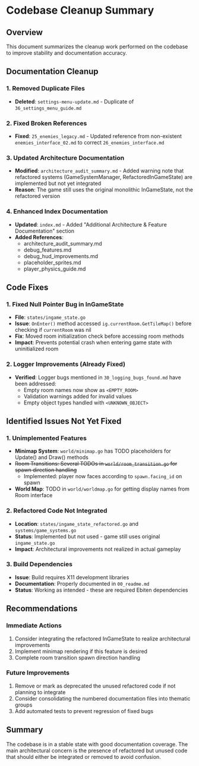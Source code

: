 # Codebase Cleanup Summary

## Overview
This document summarizes the cleanup work performed on the codebase to improve stability and documentation accuracy.

## Documentation Cleanup

### 1. Removed Duplicate Files
- **Deleted**: `settings-menu-update.md` - Duplicate of `36_settings_menu_guide.md`

### 2. Fixed Broken References
- **Fixed**: `25_enemies_legacy.md` - Updated reference from non-existent `enemies_interface_02.md` to correct `26_enemies_interface.md`

### 3. Updated Architecture Documentation
- **Modified**: `architecture_audit_summary.md` - Added warning note that refactored systems (GameSystemManager, RefactoredInGameState) are implemented but not yet integrated
- **Reason**: The game still uses the original monolithic InGameState, not the refactored version

### 4. Enhanced Index Documentation
- **Updated**: `index.md` - Added "Additional Architecture & Feature Documentation" section
- **Added References**: 
  - architecture_audit_summary.md
  - debug_features.md
  - debug_hud_improvements.md
  - placeholder_sprites.md
  - player_physics_guide.md

## Code Fixes

### 1. Fixed Null Pointer Bug in InGameState
- **File**: `states/ingame_state.go`
- **Issue**: `OnEnter()` method accessed `ig.currentRoom.GetTileMap()` before checking if `currentRoom` was nil
- **Fix**: Moved room initialization check before accessing room methods
- **Impact**: Prevents potential crash when entering game state with uninitialized room

### 2. Logger Improvements (Already Fixed)
- **Verified**: Logger bugs mentioned in `30_logging_bugs_found.md` have been addressed:
  - Empty room names now show as `<EMPTY_ROOM>`
  - Validation warnings added for invalid values
  - Empty object types handled with `<UNKNOWN_OBJECT>`

## Identified Issues Not Yet Fixed

### 1. Unimplemented Features
- **Minimap System**: `world/minimap.go` has TODO placeholders for Update() and Draw() methods
- ~~Room Transitions: Several TODOs in `world/room_transition.go` for spawn direction handling~~
  - Implemented: player now faces according to `spawn.facing_id` on spawn
- **World Map**: TODO in `world/worldmap.go` for getting display names from Room interface

### 2. Refactored Code Not Integrated
- **Location**: `states/ingame_state_refactored.go` and `systems/game_systems.go`
- **Status**: Implemented but not used - game still uses original `ingame_state.go`
- **Impact**: Architectural improvements not realized in actual gameplay

### 3. Build Dependencies
- **Issue**: Build requires X11 development libraries
- **Documentation**: Properly documented in `00_readme.md`
- **Status**: Working as intended - these are required Ebiten dependencies

## Recommendations

### Immediate Actions
1. Consider integrating the refactored InGameState to realize architectural improvements
2. Implement minimap rendering if this feature is desired
3. Complete room transition spawn direction handling

### Future Improvements
1. Remove or mark as deprecated the unused refactored code if not planning to integrate
2. Consider consolidating the numbered documentation files into thematic groups
3. Add automated tests to prevent regression of fixed bugs

## Summary
The codebase is in a stable state with good documentation coverage. The main architectural concern is the presence of refactored but unused code that should either be integrated or removed to avoid confusion.